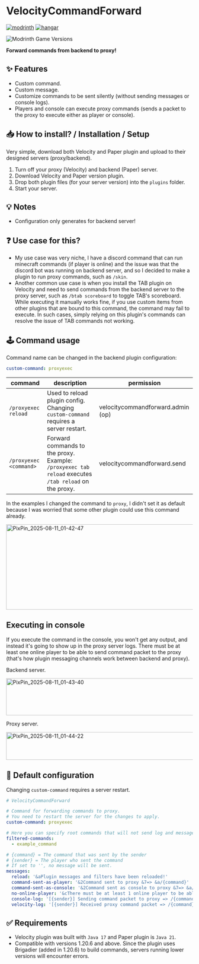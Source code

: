# VelocityCommandForward

[![modrinth](https://cdn.jsdelivr.net/npm/@intergrav/devins-badges@3/assets/cozy/available/modrinth_vector.svg)](https://modrinth.com/plugin/velocitycommandforward) [![hangar](https://cdn.jsdelivr.net/npm/@intergrav/devins-badges@3/assets/cozy/available/hangar_vector.svg)](https://hangar.papermc.io/ItsTauTvyDas/VelocityCommandForward)

![Modrinth Game Versions](https://img.shields.io/modrinth/game-versions/velocitycommandforward?style=for-the-badge)

**Forward commands from backend to proxy!**

## ✨ Features
* Custom command.
* Custom message.
* Customize commands to be sent silently (without sending messages or console logs).
* Players and console can execute proxy commands (sends a packet to the proxy to execute either as player or console).

## 📥 How to install? / Installation / Setup
Very simple, download both Velocity and Paper plugin and upload to their designed servers (proxy/backend).

1. Turn off your proxy (Velocity) and backend (Paper) server.
2. Download Velocity and Paper version plugin.
3. Drop both plugin files (for your server version) into the `plugins` folder.
4. Start your server.

## 💡 Notes
* Configuration only generates for backend server!

## ❓ Use case for this?
* My use case was very niche, I have a discord command that can run minecraft commands (if player is online) and
the issue was that the discord bot was running on backend server, and so I decided to make a plugin to run proxy
commands, such as `/skin`.
* Another common use case is when you install the TAB plugin on Velocity and need to send commands from the backend server to the proxy server, such as `/btab scoreboard` to toggle TAB's scoreboard. While executing it manually works fine, if you use custom items from other plugins that are bound to this command, the command may fail to execute. In such cases, simply relying on this plugin's commands can resolve the issue of TAB commands not working.

## 🕹️ Command usage
Command name can be changed in the backend plugin configuration:

```yaml
custom-command: proxyexec
```

| command                | description                                                                                          | permission                        |
|------------------------|------------------------------------------------------------------------------------------------------|-----------------------------------|
| `/proxyexec reload`    | Used to reload plugin config. Changing `custom-command` requires a server restart.                   | velocitycommandforward.admin (op) |
| `/proxyexec <command>` | Forward commands to the proxy. Example: `/proxyexec tab reload` executes `/tab reload` on the proxy. | velocitycommandforward.send       |

In the examples I changed the command to `proxy`, I didn't set it as default because I was worried that some other plugin could use this command already.

<img width="900" height="230" alt="PixPin_2025-08-11_01-42-47" src="https://github.com/user-attachments/assets/456e0029-ac56-4b4f-9df8-03102123fa5c" />

## Executing in console
If you execute the command in the console, you won't get any output, and instead it's going to show up in the proxy server logs.
There must be at least one online player to be able to send command packet to the proxy (that's how plugin messaging channels work between backend and proxy).

Backend server.

<img width="1300" height="100" alt="PixPin_2025-08-11_01-43-40" src="https://github.com/user-attachments/assets/32f065ae-9b73-4988-8c72-b7e6d6a244df" />

Proxy server.

<img width="1300" height="75" alt="PixPin_2025-08-11_01-44-22" src="https://github.com/user-attachments/assets/6e407eaa-9c59-4389-a03f-21472732198b" />

## 📄 Default configuration
Changing `custom-command` requires a server restart.
```yaml
# VelocityCommandForward

# Command for forwarding commands to proxy.
# You need to restart the server for the changes to apply.
custom-command: proxyexec

# Here you can specify root commands that will not send log and message.
filtered-commands:
  - example_command

# {command} = The command that was sent by the sender
# {sender} = The player who sent the command
# If set to '', no message will be sent.
messages:
  reload: '&aPlugin messages and filters have been reloaded!'
  command-sent-as-player: '&2Command sent to proxy &7=> &a/{command}'
  command-sent-as-console: '&2Command sent as console to proxy &7=> &a/{command}'
  no-online-player: '&cThere must be at least 1 online player to be able to execute proxy console commands!'
  console-log: '[{sender}] Sending command packet to proxy => /{command}'
  velocity-log: '[{sender}] Received proxy command packet => /{command}'
```

## ✅ Requirements
* Velocity plugin was built with `Java 17` and Paper plugin is `Java 21`.
* Compatible with versions 1.20.6 and above. Since the plugin uses Brigadier (added in 1.20.6) to build commands, servers running lower versions will encounter errors.
